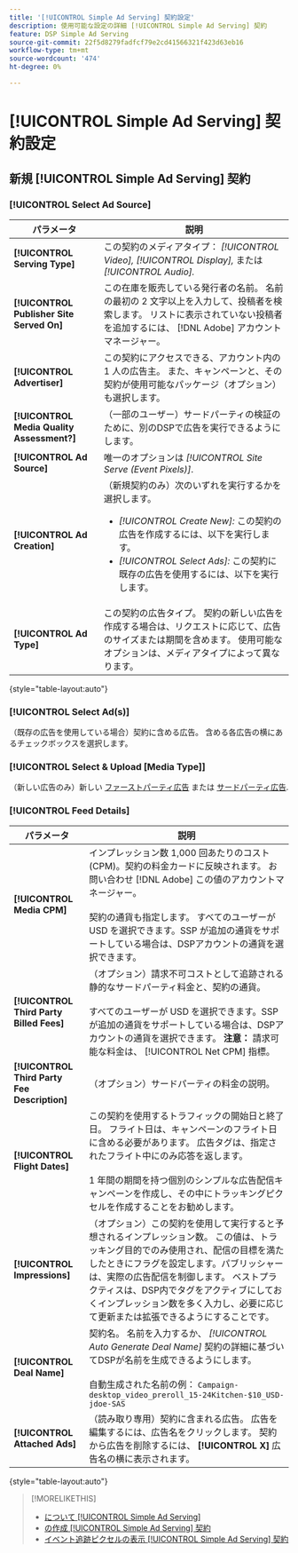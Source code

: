 ```yaml
---
title: '[!UICONTROL Simple Ad Serving] 契約設定'
description: 使用可能な設定の詳細 [!UICONTROL Simple Ad Serving] 契約
feature: DSP Simple Ad Serving
source-git-commit: 22f5d8279fadfcf79e2cd41566321f423d63eb16
workflow-type: tm+mt
source-wordcount: '474'
ht-degree: 0%

---
```


# [!UICONTROL Simple Ad Serving] 契約設定

## 新規 [!UICONTROL Simple Ad Serving] 契約

### [!UICONTROL Select Ad Source]

| パラメータ | 説明 |
|-----------|-------------|
| **[!UICONTROL Serving Type]** | この契約のメディアタイプ： *[!UICONTROL Video],* *[!UICONTROL Display],* または *[!UICONTROL Audio].* |
| **[!UICONTROL Publisher Site Served On]** | この在庫を販売している発行者の名前。 名前の最初の 2 文字以上を入力して、投稿者を検索します。 リストに表示されていない投稿者を追加するには、 [!DNL Adobe] アカウントマネージャー。 |
| **[!UICONTROL Advertiser]** | この契約にアクセスできる、アカウント内の 1 人の広告主。 また、キャンペーンと、その契約が使用可能なパッケージ（オプション）も選択します。 |
| **[!UICONTROL Media Quality Assessment?]** | （一部のユーザー）サードパーティの検証のために、別のDSPで広告を実行できるようにします。 <!-- Who can select this? It's disabled for me. Need to see if there are additional fields when this is enabled. --> |
| **[!UICONTROL Ad Source]** | 唯一のオプションは *[!UICONTROL Site Serve (Event Pixels)]*. |
| **[!UICONTROL Ad Creation]** | （新規契約のみ）次のいずれを実行するかを選択します。<ul><li>*[!UICONTROL Create New]:* この契約の広告を作成するには、以下を実行します。</li><li>*[!UICONTROL Select Ads]:* この契約に既存の広告を使用するには、以下を実行します。</li></ul> |
| **[!UICONTROL Ad Type]** | この契約の広告タイプ。 契約の新しい広告を作成する場合は、リクエストに応じて、広告のサイズまたは期間を含めます。 使用可能なオプションは、メディアタイプによって異なります。 |

{style=&quot;table-layout:auto&quot;}

### [!UICONTROL Select Ad(s)]

（既存の広告を使用している場合）契約に含める広告。 含める各広告の横にあるチェックボックスを選択します。

### [!UICONTROL Select & Upload [Media Type]]

（新しい広告のみ）新しい [ファーストパーティ広告](/help/dsp/campaign-management/ads/ad-create.md) または [サードパーティ広告](/help/dsp/campaign-management/ads/ad-create-third-party.md).

### [!UICONTROL Feed Details]

| パラメータ | 説明 |
|-----------|-------------|
| **[!UICONTROL Media CPM]** | インプレッション数 1,000 回あたりのコスト (CPM)。契約の料金カードに反映されます。 お問い合わせ [!DNL Adobe] この値のアカウントマネージャー。 <br><br>契約の通貨も指定します。 すべてのユーザーが USD を選択できます。SSP が追加の通貨をサポートしている場合は、DSPアカウントの通貨を選択できます。 |
| **[!UICONTROL Third Party Billed Fees]** | （オプション）請求不可コストとして追跡される静的なサードパーティ料金と、契約の通貨。<br><br>すべてのユーザーが USD を選択できます。SSP が追加の通貨をサポートしている場合は、DSPアカウントの通貨を選択できます。 **注意：** 請求可能な料金は、 [!UICONTROL Net CPM] 指標。 |
| **[!UICONTROL Third Party Fee Description]** | （オプション）サードパーティの料金の説明。 |
| **[!UICONTROL Flight Dates]** | この契約を使用するトラフィックの開始日と終了日。 フライト日は、キャンペーンのフライト日に含める必要があります。 広告タグは、指定されたフライト中にのみ応答を返します。<br><br> 1 年間の期間を持つ個別のシンプルな広告配信キャンペーンを作成し、その中にトラッキングピクセルを作成することをお勧めします。 |
| **[!UICONTROL Impressions]** | （オプション）この契約を使用して実行すると予想されるインプレッション数。 この値は、トラッキング目的でのみ使用され、配信の目標を満たしたときにフラグを設定します。パブリッシャーは、実際の広告配信を制御します。 ベストプラクティスは、DSP内でタグをアクティブにしておくインプレッション数を多く入力し、必要に応じて更新または拡張できるようにすることです。 |
| **[!UICONTROL Deal Name]** | 契約名。 名前を入力するか、 *[!UICONTROL Auto Generate Deal Name]* 契約の詳細に基づいてDSPが名前を生成できるようにします。<br><br>自動生成された名前の例： `Campaign-desktop_video_preroll_15-24Kitchen-$10_USD-jdoe-SAS` |
| **[!UICONTROL Attached Ads]** | （読み取り専用）契約に含まれる広告。 広告を編集するには、広告名をクリックします。 契約から広告を削除するには、 **[!UICONTROL X]** 広告名の横に表示されます。 |

{style=&quot;table-layout:auto&quot;}

<!-- 
## Existing Simple Ad Serving Deals

Changes aren't applied retroactively.
-->

<!-- completely different settings layout, so need a separate section for them -->

<!-- From Abhinav: Editable fields are Name, Start & End date, Impressions & CPM. Changes are not applied retroactively.

But I see:

| Parameter | Description |
|-----------|-------------|

| **[!UICONTROL Are you using Deal ID?] | (Read-only) Whether the deal was set up as a [!UICONTROL Deal ID] (*[!DNL Yes]*)  or a [!UICONTROL Simple Ad Serving] deal (*[!DNL No]*). |
| **[!UICONTROL Inventory Type] | (Read-only) The inventory type for the deal. |
| **[!UICONTROL Feed Name] | The name of the [!UICONTROL Simple Ad Serving] deal. |
| **[!UICONTROL Publisher Ad Server] | (Read-only)  |
| **[!UICONTROL Publisher maximum ad length] | The maximum length of the ad, per the publisher. |
| **[!UICONTROL Publisher minimum ad length] | The minimum length of the ad, per the publisher. |
| **[!UICONTROL Fill Type] | (Read-only)  |
| **[!UICONTROL Contracted CPM] | This field is required if billing through TubeMogul, but enter your CPM in this field to track your actual spend. |
| **[!UICONTROL 3rd party technology CPM] | (Optional)  |
| **[!UICONTROL Planned Flight Dates] | The beginning and end dates for the deal flight. These dates don't control ad delivery but are used to track delivery pacing. **THIS IS CONTRARY TO WHAT THE NEW DEAL SETTINGS ABOVE, FROM ABHINAV, SAY**> |
| **[!UICONTROL Target Impressions] | (Optional) The estimated number of impressions you expect to run using this deal. This value is used for tracking purposes only and to flag when delivery goals are met; the publisher controls actual ad delivery. The best practice is to enter a high number of impressions to keep the tag active within DSP so it can be renewed or extended if needed. |
 -->

>[!MORELIKETHIS]
>
>* [について [!UICONTROL Simple Ad Serving]](simple-deal-about.md)
>* [の作成 [!UICONTROL Simple Ad Serving] 契約](simple-deal-create.md)
>* [イベント追跡ピクセルの表示 [!UICONTROL Simple Ad Serving] 契約](simple-deal-show-pixels.md)

